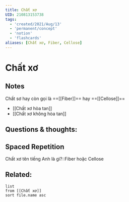 ```yaml
---
title: Chất xơ
UID: 210813153738
tags:
  - 'created/2021/Aug/13'
  - 'permanent/concept'
  - 'notion'
  - 'flashcards'
aliases: [Chất xơ, Fiber, Cellose]
---
```

# Chất xơ

## Notes
Chất sơ hay còn gọi là ==[[Fiber]]== hay ==[[Cellose]]==
- [[Chất xơ hòa tan]]
- [[Chất xơ không hòa tan]]
<!--SR:!2021-09-14,18,250!2021-09-15,19,250-->

## Questions & thoughts:


## Spaced Repetition
Chất xơ tên tiếng Anh là gì?::Fiber hoặc Cellose
<!--SR:!2023-06-06,371,250-->

## Related:
```dataview
list
from [[Chất xơ]]
sort file.name asc
```


